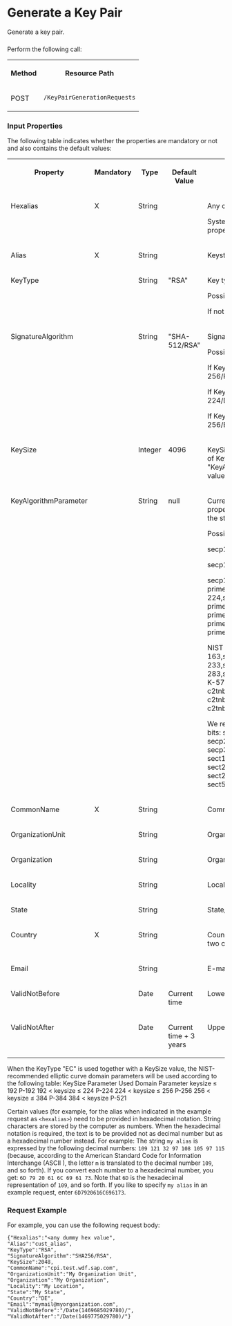 <!-- loio4d3dd24c5c2d451bad3cdb8b46aea93b -->

# Generate a Key Pair

Generate a key pair.





### 

Perform the following call:


<table>
<tr>
<th valign="top">

Method



</th>
<th valign="top">

Resource Path



</th>
</tr>
<tr>
<td valign="top">

POST



</td>
<td valign="top">

 `/KeyPairGenerationRequests` 



</td>
</tr>
</table>



### Input Properties

The following table indicates whether the properties are mandatory or not and also contains the default values:


<table>
<tr>
<th valign="top">

Property



</th>
<th valign="top">

Mandatory



</th>
<th valign="top">

Type



</th>
<th valign="top">

Default Value



</th>
<th valign="top">

Description



</th>
</tr>
<tr>
<td valign="top">

Hexalias



</td>
<td valign="top">

X



</td>
<td valign="top">

String



</td>
<td valign="top">



</td>
<td valign="top">

Any dummy hex value

System calculates the correct hex value from the specified `Alias` property.



</td>
</tr>
<tr>
<td valign="top">

Alias



</td>
<td valign="top">

X



</td>
<td valign="top">

String



</td>
<td valign="top">



</td>
<td valign="top">

Keystore entry alias



</td>
</tr>
<tr>
<td valign="top">

KeyType



</td>
<td valign="top">



</td>
<td valign="top">

String



</td>
<td valign="top">

"RSA"



</td>
<td valign="top">

Key type

Possible values are "RSA", "DSA", "EC".

If not specified, the default value is used.



</td>
</tr>
<tr>
<td valign="top">

SignatureAlgorithm



</td>
<td valign="top">



</td>
<td valign="top">

String



</td>
<td valign="top">

"SHA-512/RSA"



</td>
<td valign="top">

Signature Algorithm

Possible values depend on the KeyType value.

If KeyType="RSA", possible values are: "SHA-512/RSA", "SHA-256/RSA", "SHA-384/RSA", "SHA-224/RSA", "SHA-1/RSA".

If KeyType="DSA", possible values are: "SHA-256/DSA", "SHA-224/DSA", "SHA-1/DSA".

If KeyType="EC", possible values are: "SHA-512/ECDSA", "SHA-256/ECDSA", "SHA-1/ECDSA".



</td>
</tr>
<tr>
<td valign="top">

KeySize



</td>
<td valign="top">



</td>
<td valign="top">

Integer



</td>
<td valign="top">

4096



</td>
<td valign="top">

KeySize must be specified for KeyType="RSA" and "DSA"; in the case of KeyType="EC", either this property or the property "KeyAlgorithmParameter" must be specified. For KeyType="EC", the value must be either null or from 112 through 571.



</td>
</tr>
<tr>
<td valign="top">

KeyAlgorithmParameter



</td>
<td valign="top">



</td>
<td valign="top">

String



</td>
<td valign="top">

null



</td>
<td valign="top">

Currently only used for KeyType="EC": Either this property or the property "KeySize" must then be specified. This property can contain the standard name of the Elliptic Curve domain parameters.

Possible values:

secp112r1, secp112r2,

secp128r1,secp128r2,secp160k1,secp160r1,secp160r2,secp192k1,

secp192r1,NIST P-192,X9.62 prime192v1,secp224k1,secp224r1,NIST P-224,secp256k1,secp256r1,NIST P-256,X9.62 prime256v1,secp384r1,NIST P-384,secp521r1,NIST P-521,X9.62 prime192v2,X9.62 prime192v3,X9.62 prime239v1,X9.62 prime239v2,X9.62 prime239v3,sect113r1,sect113r2,sect131r1,sect131r2,sect163k1,

NIST K-163,sect163r1,sect163r2,NIST B-163,sect193r1,sect193r2,sect233k1,NIST K-233,sect233r1,NIST B-233,sect239k1,sect283k1,NIST K-283,sect283r1,NIST B-283,sect409k1,NIST K-409,sect409r1,NIST B-409,sect571k1,NIST K-571,sect571r1,NIST B-571,X9.62 c2tnb191v1,X9.62 c2tnb191v2,X9.62 c2tnb191v3,X9.62 c2tnb239v1,X9.62 c2tnb239v2,X9.62 c2tnb239v3,X9.62 c2tnb359v1,X9.62 c2tnb431r1

We recommend using the following curves. • Curves over Fp – 192 bits: secp192k1 and secp192r1. – 224 bits: secp224k1 and secp224r1. – 256 bits: secp256k1 and secp256r1. – 384 bits: secp384r1. – 521 bits: secp521r1. • Curves over F2m – 163 bits: sect163k1, sect163r1, and sect163r2. – 233 bits: sect233k1 and sect233r1. – 239 bits: sect239k1. – 283 bits: sect283k1 and sect283r1. – 409 bits: sect409k1 and sect409r1. – 571 bits: sect571k1 and sect571r1.



</td>
</tr>
<tr>
<td valign="top">

CommonName



</td>
<td valign="top">

X



</td>
<td valign="top">

String



</td>
<td valign="top">



</td>
<td valign="top">

Common name of the subject distinguished name of the certificate



</td>
</tr>
<tr>
<td valign="top">

OrganizationUnit



</td>
<td valign="top">



</td>
<td valign="top">

String



</td>
<td valign="top">



</td>
<td valign="top">

Organization unit of the subject distinguished name of the certificate



</td>
</tr>
<tr>
<td valign="top">

Organization



</td>
<td valign="top">



</td>
<td valign="top">

String



</td>
<td valign="top">



</td>
<td valign="top">

Organization of the subject distinguished name of the certificate



</td>
</tr>
<tr>
<td valign="top">

Locality



</td>
<td valign="top">



</td>
<td valign="top">

String



</td>
<td valign="top">



</td>
<td valign="top">

Locality of the subject distinguished name of the certificate



</td>
</tr>
<tr>
<td valign="top">

State



</td>
<td valign="top">



</td>
<td valign="top">

String



</td>
<td valign="top">



</td>
<td valign="top">

State/province of the subject distinguished name of the certificate



</td>
</tr>
<tr>
<td valign="top">

Country



</td>
<td valign="top">

X



</td>
<td valign="top">

String



</td>
<td valign="top">



</td>
<td valign="top">

Country or region of the subject distinguished name of the certificate, two characters required.



</td>
</tr>
<tr>
<td valign="top">

Email



</td>
<td valign="top">



</td>
<td valign="top">

String



</td>
<td valign="top">



</td>
<td valign="top">

E-mail of the subject distinguished name of the certificate



</td>
</tr>
<tr>
<td valign="top">

ValidNotBefore



</td>
<td valign="top">



</td>
<td valign="top">

Date



</td>
<td valign="top">

Current time



</td>
<td valign="top">

Lower boundary of the validity period of the certificate



</td>
</tr>
<tr>
<td valign="top">

ValidNotAfter



</td>
<td valign="top">



</td>
<td valign="top">

Date



</td>
<td valign="top">

Current time + 3 years



</td>
<td valign="top">

Upper boundary of the validity period of the certificate



</td>
</tr>
</table>

When the KeyType "EC" is used together with a KeySize value, the NIST-recommended elliptic curve domain parameters will be used according to the following table: KeySize Parameter Used Domain Parameter keysize ≤ 192 P-192 192 < keysize ≤ 224 P-224 224 < keysize ≤ 256 P-256 256 < keysize ≤ 384 P-384 384 < keysize P-521

Certain values \(for example, for the alias when indicated in the example request as `<hexalias>`\) need to be provided in hexadecimal notation. String characters are stored by the computer as numbers. When the hexadecimal notation is required, the text is to be provided not as decimal number but as a hexadecimal number instead. For example: The string `my alias` is expressed by the following decimal numbers: `109 121 32 97 108 105 97 115` \(because, according to the American Standard Code for Information Interchange \(ASCII \), the letter `m` is translated to the decimal number `109`, and so forth\). If you convert each number to a hexadecimal number, you get: `6D 79 20 61 6C 69 61 73`. Note that `6D` is the hexadecimal representation of `109`, and so forth. If you like to specify `my alias` in an example request, enter `6D7920616C696173`.



### Request Example

For example, you can use the following request body:

```
{"Hexalias":"<any dummy hex value",
"Alias":"cust_alias",
"KeyType":"RSA",
"SignatureAlgorithm":"SHA256/RSA",
"KeySize":2048,
"CommonName":"cpi.test.wdf.sap.com",
"OrganizationUnit":"My Organization Unit",
"Organization":"My Organization",
"Locality":"My Location",
"State":"My State",
"Country":"DE",
"Email":"mymail@myorganization.com",
"ValidNotBefore":"/Date(1469685029780)/",
"ValidNotAfter":"/Date(1469775029780)/"}
```

